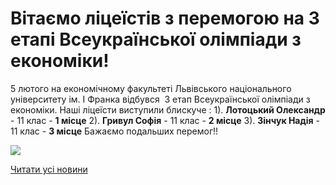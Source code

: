 # Вітаємо ліцеїстів з перемогою на 3 етапі Всеукраїнської олімпіади з економіки!

5 лютого на економічному факультеті Львівського національного університету ім. І Франка відбувся  3 етап Всеукраїнської олімпіади з економіки.
Наші ліцеїсти виступили блискуче :
1). **Лотоцький Олександр** - 11 клас - **1 місце**
2). **Гривул Софія** - 11 клас - **2 місце**
3). **Зінчук Надія** - 11 клас - **3 місце**
Бажаємо подальших перемог!!

![](/images/blog/вітаємо-ліцеїстів-з-перемогою-на-3-етапі-всеукраїнської/олімп_екон_2023.jpg)

[Читати усі новини](/news)
